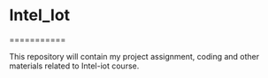 # Intel_Iot
===========


This repository will contain my project assignment, coding and other materials related to Intel-iot course.
